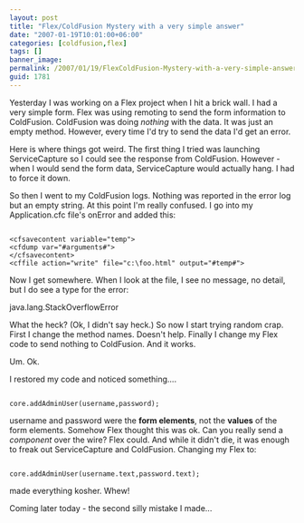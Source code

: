 ```yaml
---
layout: post
title: "Flex/ColdFusion Mystery with a very simple answer"
date: "2007-01-19T10:01:00+06:00"
categories: [coldfusion,flex]
tags: []
banner_image: 
permalink: /2007/01/19/FlexColdFusion-Mystery-with-a-very-simple-answer
guid: 1781
---
```


Yesterday I was working on a Flex project when I hit a brick wall. I had a very simple form. Flex was using remoting to send the form information to ColdFusion. ColdFusion was doing <i>nothing</i> with the data. It was just an empty method. However, every time I'd try to send the data I'd get an error.

Here is where things got weird. The first thing I tried was launching ServiceCapture so I could see the response from ColdFusion. However - when I would send the form data, ServiceCapture would actually hang. I had to force it down. 

So then I went to my ColdFusion logs. Nothing was reported in the error log but an empty string. At this point I'm really confused. I go into my Application.cfc file's onError and added this:

<code>
&lt;cfsavecontent variable="temp"&gt;
&lt;cfdump var="#arguments#"&gt;
&lt;/cfsavecontent&gt;
&lt;cffile action="write" file="c:\foo.html" output="#temp#"&gt;
</code>

Now I get somewhere. When I look at the file, I see no message, no detail, but I do see a type for the error:

java.lang.StackOverflowError

What the heck? (Ok, I didn't say heck.) So now I start trying random crap. First I change the method names. Doesn't help. Finally I change my Flex code to send nothing to ColdFusion. And it works.

Um. Ok.

I restored my code and noticed something....

<code>
core.addAdminUser(username,password);
</code>

username and password were the <b>form elements</b>, not the <b>values</b> of the form elements. Somehow Flex thought this was ok. Can you really send a <i>component</i> over the wire? Flex could. And while it didn't die, it was enough to freak out ServiceCapture and ColdFusion. Changing my Flex to:

<code>
core.addAdminUser(username.text,password.text);
</code>

made everything kosher. Whew!

Coming later today - the second silly mistake I made...